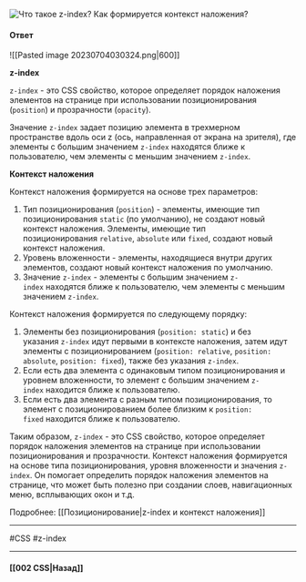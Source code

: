 ![Что такое `z-index`? Как формируется контекст наложения?](https://youtu.be/GZUy2i6QN7o?t=102)

#### Ответ

![[Pasted image 20230704030324.png|600]]

**z-index**

`z-index` - это CSS свойство, которое определяет порядок наложения элементов на странице при использовании позиционирования (`position`) и прозрачности (`opacity`). 

Значение `z-index` задает позицию элемента в трехмерном пространстве вдоль оси z (ось, направленная от экрана на зрителя), где элементы с большим значением `z-index` находятся ближе к пользователю, чем элементы с меньшим значением `z-index`.

**Контекст наложения**

Контекст наложения формируется на основе трех параметров:
1. Тип позиционирования (`position`) - элементы, имеющие тип позиционирования `static` (по умолчанию), не создают новый контекст наложения. Элементы, имеющие тип позиционирования `relative`, `absolute` или `fixed`, создают новый контекст наложения.
2. Уровень вложенности - элементы, находящиеся внутри других элементов, создают новый контекст наложения по умолчанию.
3. Значение `z-index` - элементы с большим значением `z-index` находятся ближе к пользователю, чем элементы с меньшим значением `z-index`.

Контекст наложения формируется по следующему порядку:
1. Элементы без позиционирования (`position: static`) и без указания `z-index` идут первыми в контексте наложения, затем идут элементы с позиционированием (`position: relative`, `position: absolute`, `position: fixed`), также без указания `z-index`.
2. Если есть два элемента с одинаковым типом позиционирования и уровнем вложенности, то элемент с большим значением `z-index` находится ближе к пользователю.
3. Если есть два элемента с разным типом позиционирования, то элемент с позиционированием более близким к `position: fixed` находится ближе к пользователю.

Таким образом, `z-index` - это CSS свойство, которое определяет порядок наложения элементов на странице при использовании позиционирования и прозрачности. Контекст наложения формируется на основе типа позиционирования, уровня вложенности и значения `z-index`. Он помогает определить порядок наложения элементов на странице, что может быть полезно при создании слоев, навигационных меню, всплывающих окон и т.д.

Подробнее: [[Позиционирование|z-index и контекст наложения]]

___
#CSS #z-index 

___

#### [[002 CSS|Назад]]